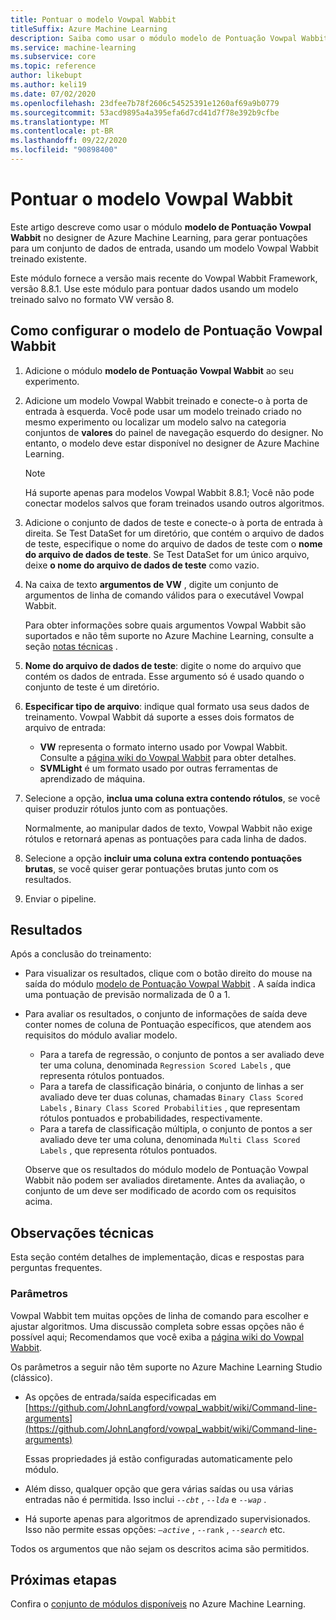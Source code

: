 ```yaml
---
title: Pontuar o modelo Vowpal Wabbit
titleSuffix: Azure Machine Learning
description: Saiba como usar o módulo modelo de Pontuação Vowpal Wabbit para gerar pontuações para um conjunto de dados de entrada, usando um modelo Vowpal Wabbit treinado existente.
ms.service: machine-learning
ms.subservice: core
ms.topic: reference
author: likebupt
ms.author: keli19
ms.date: 07/02/2020
ms.openlocfilehash: 23dfee7b78f2606c54525391e1260af69a9b0779
ms.sourcegitcommit: 53acd9895a4a395efa6d7cd41d7f78e392b9cfbe
ms.translationtype: MT
ms.contentlocale: pt-BR
ms.lasthandoff: 09/22/2020
ms.locfileid: "90898400"
---
```

# <a name="score-vowpal-wabbit-model"></a>Pontuar o modelo Vowpal Wabbit
Este artigo descreve como usar o módulo **modelo de Pontuação Vowpal Wabbit** no designer de Azure Machine Learning, para gerar pontuações para um conjunto de dados de entrada, usando um modelo Vowpal Wabbit treinado existente.  

Este módulo fornece a versão mais recente do Vowpal Wabbit Framework, versão 8.8.1. Use este módulo para pontuar dados usando um modelo treinado salvo no formato VW versão 8.  

## <a name="how-to-configure-score-vowpal-wabbit-model"></a>Como configurar o modelo de Pontuação Vowpal Wabbit

1.  Adicione o módulo **modelo de Pontuação Vowpal Wabbit** ao seu experimento.  
  
2.  Adicione um modelo Vowpal Wabbit treinado e conecte-o à porta de entrada à esquerda. Você pode usar um modelo treinado criado no mesmo experimento ou localizar um modelo salvo na categoria conjuntos de **valores** do painel de navegação esquerdo do designer. No entanto, o modelo deve estar disponível no designer de Azure Machine Learning.  
  
    > [!NOTE]
    > Há suporte apenas para modelos Vowpal Wabbit 8.8.1; Você não pode conectar modelos salvos que foram treinados usando outros algoritmos.
  
3.  Adicione o conjunto de dados de teste e conecte-o à porta de entrada à direita. Se Test DataSet for um diretório, que contém o arquivo de dados de teste, especifique o nome do arquivo de dados de teste com o **nome do arquivo de dados de teste**. Se Test DataSet for um único arquivo, deixe **o nome do arquivo de dados de teste** como vazio.

4. Na caixa de texto **argumentos de VW** , digite um conjunto de argumentos de linha de comando válidos para o executável Vowpal Wabbit.  

    Para obter informações sobre quais argumentos Vowpal Wabbit são suportados e não têm suporte no Azure Machine Learning, consulte a seção [notas técnicas](#technical-notes) .  

5.  **Nome do arquivo de dados de teste**: digite o nome do arquivo que contém os dados de entrada. Esse argumento só é usado quando o conjunto de teste é um diretório.

6. **Especificar tipo de arquivo**: indique qual formato usa seus dados de treinamento. Vowpal Wabbit dá suporte a esses dois formatos de arquivo de entrada:  

   - **VW** representa o formato interno usado por Vowpal Wabbit. Consulte a [página wiki do Vowpal Wabbit](https://github.com/JohnLangford/vowpal_wabbit/wiki/Input-format) para obter detalhes. 
   - **SVMLight** é um formato usado por outras ferramentas de aprendizado de máquina. 

7. Selecione a opção, **inclua uma coluna extra contendo rótulos**, se você quiser produzir rótulos junto com as pontuações.  

   Normalmente, ao manipular dados de texto, Vowpal Wabbit não exige rótulos e retornará apenas as pontuações para cada linha de dados.  

8. Selecione a opção **incluir uma coluna extra contendo pontuações brutas**, se você quiser gerar pontuações brutas junto com os resultados.  

9. Enviar o pipeline.

## <a name="results"></a>Resultados

Após a conclusão do treinamento:

+ Para visualizar os resultados, clique com o botão direito do mouse na saída do módulo [modelo de Pontuação Vowpal Wabbit](score-vowpal-wabbit-model.md) . A saída indica uma pontuação de previsão normalizada de 0 a 1. 

+ Para avaliar os resultados, o conjunto de informações de saída deve conter nomes de coluna de Pontuação específicos, que atendem aos requisitos do módulo avaliar modelo.

  + Para a tarefa de regressão, o conjunto de pontos a ser avaliado deve ter uma coluna, denominada `Regression Scored Labels` , que representa rótulos pontuados.
  + Para a tarefa de classificação binária, o conjunto de linhas a ser avaliado deve ter duas colunas, chamadas `Binary Class Scored Labels` , `Binary Class Scored Probabilities` , que representam rótulos pontuados e probabilidades, respectivamente.
  + Para a tarefa de classificação múltipla, o conjunto de pontos a ser avaliado deve ter uma coluna, denominada `Multi Class Scored Labels` , que representa rótulos pontuados.

  Observe que os resultados do módulo modelo de Pontuação Vowpal Wabbit não podem ser avaliados diretamente. Antes da avaliação, o conjunto de um deve ser modificado de acordo com os requisitos acima.

##  <a name="technical-notes"></a>Observações técnicas

Esta seção contém detalhes de implementação, dicas e respostas para perguntas frequentes.

### <a name="parameters"></a>Parâmetros

Vowpal Wabbit tem muitas opções de linha de comando para escolher e ajustar algoritmos. Uma discussão completa sobre essas opções não é possível aqui; Recomendamos que você exiba a [página wiki do Vowpal Wabbit](https://github.com/JohnLangford/vowpal_wabbit/wiki/Command-line-arguments).  

Os parâmetros a seguir não têm suporte no Azure Machine Learning Studio (clássico).  

-   As opções de entrada/saída especificadas em [https://github.com/JohnLangford/vowpal_wabbit/wiki/Command-line-arguments](https://github.com/JohnLangford/vowpal_wabbit/wiki/Command-line-arguments)  
  
     Essas propriedades já estão configuradas automaticamente pelo módulo.  
  
-   Além disso, qualquer opção que gera várias saídas ou usa várias entradas não é permitida. Isso inclui *`--cbt`* , *`--lda`* e *`--wap`* .  
  
-   Há suporte apenas para algoritmos de aprendizado supervisionados. Isso não permite essas opções: *`–active`* , `--rank` , *`--search`* etc.  

Todos os argumentos que não sejam os descritos acima são permitidos.

## <a name="next-steps"></a>Próximas etapas

Confira o [conjunto de módulos disponíveis](module-reference.md) no Azure Machine Learning. 